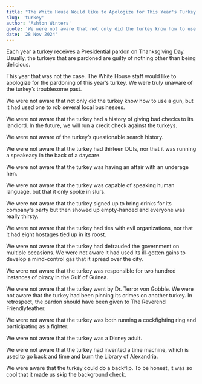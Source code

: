 ```yaml
---
title: "The White House Would like to Apologize for This Year's Turkey Pardon"
slug: 'turkey'
author: 'Ashton Winters'
quote: 'We were not aware that not only did the turkey know how to use a gun, but it had used one to rob several local businesses.'
date: '28 Nov 2024'
---
```


Each year a turkey receives a Presidential pardon on Thanksgiving Day. Usually, the turkeys that are pardoned are guilty of nothing other than being delicious.

This year that was not the case. The White House staff would like to apologize for the pardoning of this year’s turkey. We were truly unaware of the turkey’s troublesome past.

We were not aware that not only did the turkey know how to use a gun, but it had used one to rob several local businesses.

We were not aware that the turkey had a history of giving bad checks to its landlord. In the future, we will run a credit check against the turkeys.

We were not aware of the turkey’s questionable search history.

We were not aware that the turkey had thirteen DUIs, nor that it was running a speakeasy in the back of a daycare.

We were not aware that the turkey was having an affair with an underage hen.

We were not aware that the turkey was capable of speaking human language, but that it only spoke in slurs.

We were not aware that the turkey signed up to bring drinks for its company's party but then showed up empty-handed and everyone was really thirsty.

We were not aware that the turkey had ties with evil organizations, nor that it had eight hostages tied up in its roost.

We were not aware that the turkey had defrauded the government on multiple occasions. We were not aware it had used its ill-gotten gains to develop a mind-control gas that it spread over the city.

We were not aware that the turkey was responsible for two hundred instances of piracy in the Gulf of Guinea.

We were not aware that the turkey went by Dr. Terror von Gobble. We were not aware that the turkey had been pinning its crimes on another turkey. In retrospect, the pardon should have been given to The Reverend Friendlyfeather.

We were not aware that the turkey was both running a cockfighting ring and participating as a fighter.

We were not aware that the turkey was a Disney adult.

We were not aware that the turkey had invented a time machine, which is used to go back and time and burn the Library of Alexandria.

We were aware that the turkey could do a backflip. To be honest, it was so cool that it made us skip the background check.
